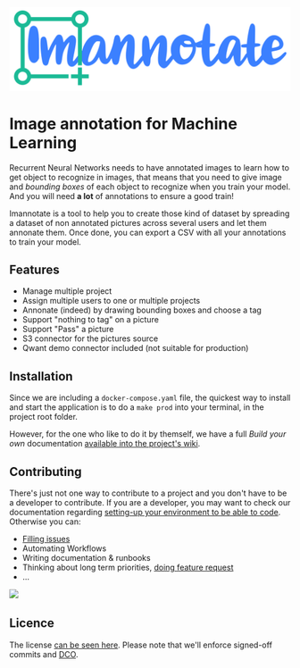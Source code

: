 ![](/ui/src/assets/Logo.svg)

# Image annotation for Machine Learning

Recurrent Neural Networks needs to have annotated images to learn how to get object to recognize in images, that means that you need to give image and _bounding boxes_ of each object to recognize when you train your model. And you will need **a lot** of annotations to ensure a good train!

Imannotate is a tool to help you to create those kind of dataset by spreading a dataset of non annotated pictures across several users and let them annonate them. Once done, you can export a CSV with all your annotations to train your model.

## Features 

- Manage multiple project
- Assign multiple users to one or multiple projects
- Annonate (indeed) by drawing bounding boxes and choose a tag
- Support "nothing to tag" on a picture
- Support "Pass" a picture
- S3 connector for the pictures source
- Qwant demo connector included (not suitable for production)

## Installation

Since we are including a `docker-compose.yaml` file, the quickest way to install and start the application is to do a `make prod` into your terminal, in the project root folder. 

However,  for the one who like to do it by themself, we have a full _Build your own_ documentation [available into the project's wiki][installation]. 

## Contributing

There's just not one way to contribute to a project and you don't have to be a developer to contribute. If you are a developer, you may want to check our documentation regarding [setting-up your environment to be able to code][contributing-dev]. Otherwise you can:

- [Filling issues][issues]
- Automating Workflows
- Writing documentation & runbooks
- Thinking about long term priorities, [doing feature request][issues]
- ... 

![](https://cl.ly/f66c139391df/non-coding-contributions-signed.png)

## Licence

The license [can be seen here][license]. Please note that we'll enforce signed-off commits and [DCO](https://github.com/integration/dco). 



[contributing-dev]: https://github.com/smileinnovation/imannotate/wiki/Contributing
[installation]: https://github.com/smileinnovation/imannotate/wiki/Installation
[issues]: https://github.com/smileinnovation/imannotate/issues
[license]: /LICENSE